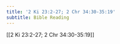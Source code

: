 ```yaml
---
title: '2 Ki 23:2-27; 2 Chr 34:30-35:19'
subtitle: Bible Reading
---
```


[[2 Ki 23:2-27; 2 Chr 34:30-35:19]]